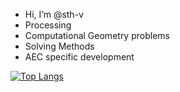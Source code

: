 - Hi, I’m @sth-v
- Processing
- Computational Geometry problems
- Solving Methods
- AEC specific development


[![Top Langs](https://github-readme-stats.vercel.app/api/top-langs/?username=sth-v&hide=jupyter%20notebook,html,c&show_icons=true&theme=transparent)](https://github.com/anuraghazra/github-readme-stats)


<!---
sth-v/sth-v is a ✨ special ✨ repository because its `README.md` (this file) appears on your GitHub profile.
You can click the Preview link to take a look at your changes.
--->
